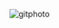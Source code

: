 
![gitphoto](https://github.com/Allan-Souza13/GridGallery/assets/77082266/8ce0d29e-16ad-439d-a4ed-e273cfb422bf)
